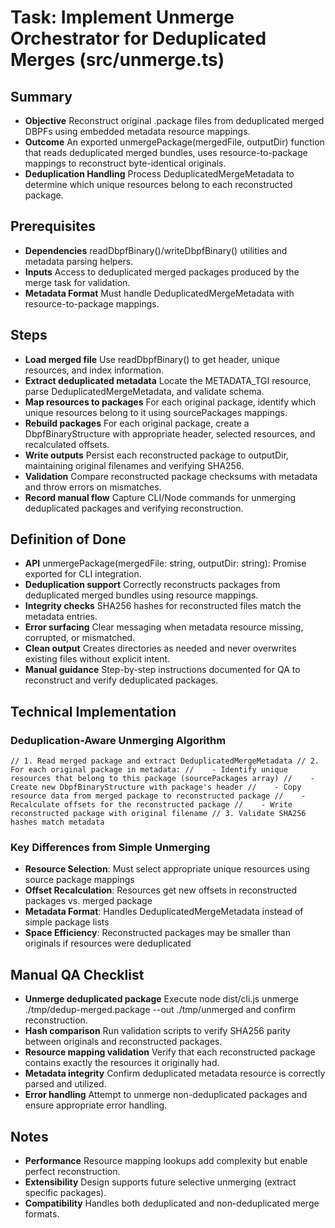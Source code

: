 # Task: Implement Unmerge Orchestrator for Deduplicated Merges (src/unmerge.ts)

## Summary
- **Objective** Reconstruct original .package files from deduplicated merged DBPFs using embedded metadata resource mappings.
- **Outcome** An exported unmergePackage(mergedFile, outputDir) function that reads deduplicated merged bundles, uses resource-to-package mappings to reconstruct byte-identical originals.
- **Deduplication Handling** Process DeduplicatedMergeMetadata to determine which unique resources belong to each reconstructed package.

## Prerequisites
- **Dependencies** readDbpfBinary()/writeDbpfBinary() utilities and metadata parsing helpers.
- **Inputs** Access to deduplicated merged packages produced by the merge task for validation.
- **Metadata Format** Must handle DeduplicatedMergeMetadata with resource-to-package mappings.

## Steps
- **Load merged file** Use readDbpfBinary() to get header, unique resources, and index information.
- **Extract deduplicated metadata** Locate the METADATA_TGI resource, parse DeduplicatedMergeMetadata, and validate schema.
- **Map resources to packages** For each original package, identify which unique resources belong to it using sourcePackages mappings.
- **Rebuild packages** For each original package, create a DbpfBinaryStructure with appropriate header, selected resources, and recalculated offsets.
- **Write outputs** Persist each reconstructed package to outputDir, maintaining original filenames and verifying SHA256.
- **Validation** Compare reconstructed package checksums with metadata and throw errors on mismatches.
- **Record manual flow** Capture CLI/Node commands for unmerging deduplicated packages and verifying reconstruction.

## Definition of Done
- **API** unmergePackage(mergedFile: string, outputDir: string): Promise<void> exported for CLI integration.
- **Deduplication support** Correctly reconstructs packages from deduplicated merged bundles using resource mappings.
- **Integrity checks** SHA256 hashes for reconstructed files match the metadata entries.
- **Error surfacing** Clear messaging when metadata resource missing, corrupted, or mismatched.
- **Clean output** Creates directories as needed and never overwrites existing files without explicit intent.
- **Manual guidance** Step-by-step instructions documented for QA to reconstruct and verify deduplicated packages.

## Technical Implementation

### Deduplication-Aware Unmerging Algorithm
`
// 1. Read merged package and extract DeduplicatedMergeMetadata
// 2. For each original package in metadata:
//    - Identify unique resources that belong to this package (sourcePackages array)
//    - Create new DbpfBinaryStructure with package's header
//    - Copy resource data from merged package to reconstructed package
//    - Recalculate offsets for the reconstructed package
//    - Write reconstructed package with original filename
// 3. Validate SHA256 hashes match metadata
`

### Key Differences from Simple Unmerging
- **Resource Selection**: Must select appropriate unique resources using source package mappings
- **Offset Recalculation**: Resources get new offsets in reconstructed packages vs. merged package
- **Metadata Format**: Handles DeduplicatedMergeMetadata instead of simple package lists
- **Space Efficiency**: Reconstructed packages may be smaller than originals if resources were deduplicated

## Manual QA Checklist
- **Unmerge deduplicated package** Execute node dist/cli.js unmerge ./tmp/dedup-merged.package --out ./tmp/unmerged and confirm reconstruction.
- **Hash comparison** Run validation scripts to verify SHA256 parity between originals and reconstructed packages.
- **Resource mapping validation** Verify that each reconstructed package contains exactly the resources it originally had.
- **Metadata integrity** Confirm deduplicated metadata resource is correctly parsed and utilized.
- **Error handling** Attempt to unmerge non-deduplicated packages and ensure appropriate error handling.

## Notes
- **Performance** Resource mapping lookups add complexity but enable perfect reconstruction.
- **Extensibility** Design supports future selective unmerging (extract specific packages).
- **Compatibility** Handles both deduplicated and non-deduplicated merge formats.

